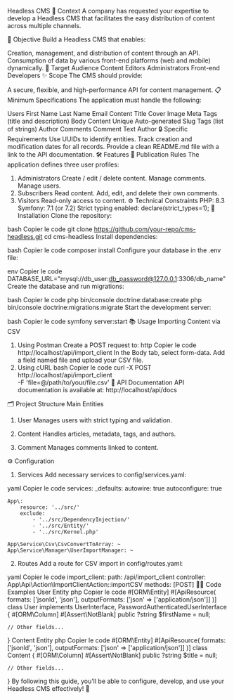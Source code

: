 Headless CMS
📖 Context
A company has requested your expertise to develop a Headless CMS that facilitates the easy distribution of content across multiple channels.

🎯 Objective
Build a Headless CMS that enables:

Creation, management, and distribution of content through an API.
Consumption of data by various front-end platforms (web and mobile) dynamically.
👥 Target Audience
Content Editors
Administrators
Front-end Developers
✨ Scope
The CMS should provide:

A secure, flexible, and high-performance API for content management.
📋 Minimum Specifications
The application must handle the following:

Users
First Name
Last Name
Email
Content
Title
Cover Image
Meta Tags (title and description)
Body Content
Unique Auto-generated Slug
Tags (list of strings)
Author
Comments
Comment Text
Author
🔒 Specific Requirements
Use UUIDs to identify entities.
Track creation and modification dates for all records.
Provide a clean README.md file with a link to the API documentation.
🛠️ Features
📜 Publication Rules
The application defines three user profiles:

1. Administrators
Create / edit / delete content.
Manage comments.
Manage users.
2. Subscribers
Read content.
Add, edit, and delete their own comments.
3. Visitors
Read-only access to content.
⚙️ Technical Constraints
PHP: 8.3
Symfony: 7.1 (or 7.2)
Strict typing enabled: declare(strict_types=1);
🚀 Installation
Clone the repository:

bash
Copier le code
git clone https://github.com/your-repo/cms-headless.git
cd cms-headless
Install dependencies:

bash
Copier le code
composer install
Configure your database in the .env file:

env
Copier le code
DATABASE_URL="mysql://db_user:db_password@127.0.0.1:3306/db_name"
Create the database and run migrations:

bash
Copier le code
php bin/console doctrine:database:create
php bin/console doctrine:migrations:migrate
Start the development server:

bash
Copier le code
symfony server:start
📚 Usage
Importing Content via CSV
1. Using Postman
Create a POST request to:
http
Copier le code
http://localhost/api/import_client
In the Body tab, select form-data.
Add a field named file and upload your CSV file.
2. Using cURL
bash
Copier le code
curl -X POST http://localhost/api/import_client \
     -F 'file=@/path/to/your/file.csv'
📖 API Documentation
API documentation is available at:
http://localhost/api/docs

🗂️ Project Structure
Main Entities
1. User
Manages users with strict typing and validation.

2. Content
Handles articles, metadata, tags, and authors.

3. Comment
Manages comments linked to content.

⚙️ Configuration
1. Services
Add necessary services to config/services.yaml:

yaml
Copier le code
services:
    _defaults:
        autowire: true
        autoconfigure: true

    App\:
        resource: '../src/'
        exclude:
            - '../src/DependencyInjection/'
            - '../src/Entity/'
            - '../src/Kernel.php'

    App\Service\Csv\CsvConvertToArray: ~
    App\Service\Manager\UserImportManager: ~
2. Routes
Add a route for CSV import in config/routes.yaml:

yaml
Copier le code
import_client:
    path: /api/import_client
    controller: App\Api\Action\ImportClientAction::importCSV
    methods: [POST]
🧑‍💻 Code Examples
User Entity
php
Copier le code
#[ORM\Entity]
#[ApiResource(
    formats: ['jsonld', 'json'],
    outputFormats: ['json' => ['application/json']]
)]
class User implements UserInterface, PasswordAuthenticatedUserInterface
{
    #[ORM\Column]
    #[Assert\NotBlank]
    public ?string $firstName = null;

    // Other fields...
}
Content Entity
php
Copier le code
#[ORM\Entity]
#[ApiResource(
    formats: ['jsonld', 'json'],
    outputFormats: ['json' => ['application/json']]
)]
class Content
{
    #[ORM\Column]
    #[Assert\NotBlank]
    public ?string $title = null;

    // Other fields...
}
By following this guide, you'll be able to configure, develop, and use your Headless CMS effectively! 🎉
